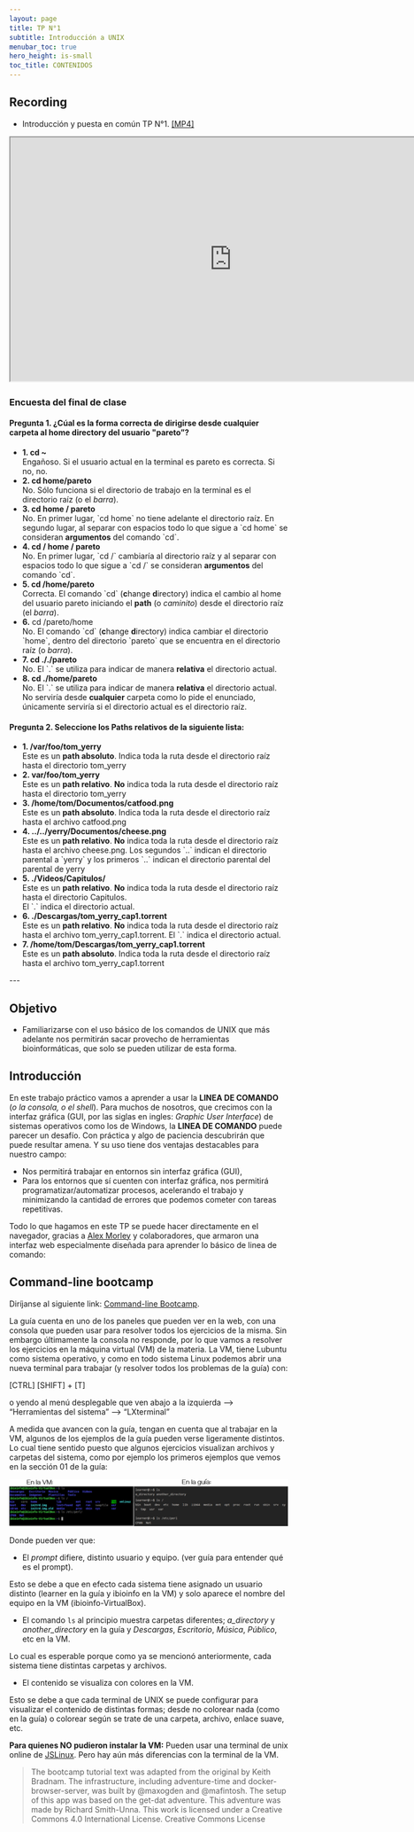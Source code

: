 ```yaml
---
layout: page
title: TP N°1
subtitle: Introducción a UNIX
menubar_toc: true
hero_height: is-small
toc_title: CONTENIDOS
---
```



<!--
<ul class="block-list is-outlined is-primary has-radius is-highlighted">
<li class="is-highlighted is-danger"><b>Leo</b></li>
<li>Sos</li>
<li class="is-highlighted is-success is-big"><b>Un Genio</b></li>
</ul>
-->

## Recording

* Introducción y puesta en común TP N°1. [[MP4]](https://drive.google.com/file/d/123NmScxbJY3gds-WSVQfSAudRvTPbRvb/view?usp=sharing)

<iframe src="https://drive.google.com/file/d/123NmScxbJY3gds-WSVQfSAudRvTPbRvb/preview" width="800" height="440"></iframe>


### Encuesta del final de clase

#### Pregunta 1. ¿Cúal es la forma correcta de dirigirse desde cualquier carpeta al home directory del usuario "pareto”?

<ul class="block-list has-radius is-outline">
    <li class="is-highlighted is-info has-icon"> <b>1. cd ~ </b> <br>
        <span class="icon"> <i class="fas fa-check"></i> </span>
        Engañoso. Si el usuario actual en la terminal es pareto es correcta. Si no, no.
    </li>
    <li class="is-highlighted is-danger"> <b>2. cd home/pareto</b> <br>
        <span class="icon"> <i class="fas fa-times"></i> </span>
        No. Sólo funciona si el directorio de trabajo en la terminal es el directorio raíz (o el <i>barra</i>).
    </li>
    <li class="is-highlighted is-danger has-icon"> <b>3. cd home / pareto </b>
        <br>
        <span class="icon"> <i class="fas fa-times"> </i> </span>
        No. En primer lugar, `cd home` no tiene adelante el directorio raíz. En segundo lugar, al separar con espacios todo lo que sigue a `cd home` se consideran <b>argumentos</b> del comando `cd`.
    </li>
    <li class="is-highlighted is-danger has-icon"> <b> 4. cd / home / pareto</b>
        <br> <span class="icon"> <i class="fas fa-times"></i> </span>
        No. En primer lugar, `cd /` cambiaría al directorio raíz y al separar con espacios todo lo que sigue a `cd /` se consideran <b>argumentos</b> del comando `cd`.
    </li>
    <li class="is-highlighted is-success has-icon"> <b>5. cd /home/pareto </b> <br>
        <span class="icon"> <i class="fas fa-check-double"></i> </span>
        Correcta. El comando `cd` (<b>c</b>hange <b>d</b>irectory) indica el cambio al home del usuario pareto iniciando el <b>path</b> (o <i>caminito</i>) desde el directorio raíz (el <i>barra</i>).
    </li>
    <li class="is-highlighted is-danger has-icon"> <b>6.</b> cd /pareto/home</b> <br>
        <span class="icon"> <i class="fas fa-times"></i> </span>
        No. El comando `cd` (<b>c</b>hange <b>d</b>irectory) indica cambiar el directorio `home`, dentro del directorio `pareto` que se encuentra en el directorio raíz (o <i>barra</i>).
    </li>
    <li class="is-highlighted is-danger has-icon"> <b>7. cd ././pareto</b> <br>
        <span class="icon"> <i class="fas fa-times"></i> </span>
        No. El `.` se utiliza para indicar de manera <b>relativa</b> el directorio actual.
    </li>
    <li class="is-highlighted is-danger has-icon"> <b>8. cd ./home/pareto</b> <br>
        <span class="icon"> <i class="fas fa-times"></i> </span>
        No. El `.` se utiliza para indicar de manera <b>relativa</b> el directorio actual. No serviría desde <b>cualquier</b> carpeta como lo pide el enunciado, únicamente serviría si el directorio actual es el directorio raíz.
    </li>
</ul>

#### Pregunta 2. Seleccione los Paths relativos de la siguiente lista:

<ul class="block-list has-radius is-outline">
    <li class="is-highlighted is-danger has-icon"> <b>1. /var/foo/tom_yerry </b> <br>
        <span class="icon"> <i class="fas fa-times"></i> </span>
        Este es un <b>path absoluto</b>. Indica toda la ruta desde el directorio raíz hasta el directorio tom_yerry
    </li>
    <li class="is-highlighted is-success has-icon"> <b>2. var/foo/tom_yerry </b> <br>
        <span class="icon"> <i class="fas fa-check-double"></i> </span>
        Este es un <b>path relativo</b>. <b>No</b> indica toda la ruta desde el directorio raíz hasta el directorio tom_yerry
    </li>
    <li class="is-highlighted is-danger has-icon"> <b>3. /home/tom/Documentos/catfood.png </b> <br>
        <span class="icon"> <i class="fas fa-times"></i> </span>
        Este es un <b>path absoluto</b>. Indica toda la ruta desde el directorio raíz hasta el archivo catfood.png 
    </li>
    <li class="is-highlighted is-success has-icon"> <b>4. ../../yerry/Documentos/cheese.png </b> <br>
        <span class="icon"> <i class="fas fa-check-double"></i> </span>
        Este es un <b>path relativo</b>. <b>No</b> indica toda la ruta desde el directorio raíz hasta el archivo cheese.png. Los segundos `..` indican el directorio parental a `yerry` y los primeros `..` indican el directorio parental del parental de yerry
    </li>
    <li class="is-highlighted is-success has-icon"> <b>5. ./Videos/Capitulos/ </b> <br>
        <span class="icon"> <i class="fas fa-check-double"></i> </span> 
        Este es un <b>path relativo</b>. <b>No</b> indica toda la ruta desde el directorio raíz hasta el directorio Capitulos. <br>
        El `.` indica el directorio actual.
    </li>
    <li class="is-highlighted is-success has-icon"> <b>6. ./Descargas/tom_yerry_cap1.torrent </b> <br>
        <span class="icon"> <i class="fas fa-check-double"></i> </span> 
        Este es un <b>path relativo</b>. <b>No</b> indica toda la ruta desde el directorio raíz hasta el archivo tom_yerry_cap1.torrent. El `.` indica el directorio actual.
    </li>
    <li class="is-highlighted is-danger has-icon"> <b>7. /home/tom/Descargas/tom_yerry_cap1.torrent</b> <br>
        <span class="icon"> <i class="fas fa-times"></i> </span> 
        Este es un <b>path absoluto</b>. Indica toda la ruta desde el directorio raíz hasta el archivo tom_yerry_cap1.torrent 
    </li>
</ul>
---

## Objetivo

* Familiarizarse con el uso básico de los comandos de UNIX que más adelante nos permitirán sacar provecho de herramientas bioinformáticas, que solo se pueden utilizar de esta forma.

## Introducción

En este trabajo práctico vamos a aprender a usar la **LINEA DE COMANDO** (*o la consola, o el shell*). Para muchos de nosotros, que crecimos con la interfaz gráfica (GUI, por las siglas en ingles: *Graphic User Interface*) de sistemas operativos como los de Windows, la **LINEA DE COMANDO** puede parecer un desafío. Con práctica y algo de paciencia descubrirán que puede resultar amena. Y su uso tiene dos ventajas destacables para nuestro campo:
- Nos permitirá trabajar en entornos sin interfaz gráfica (GUI),
- Para los entornos que sí cuenten con interfaz gráfica, nos permitirá programatizar/automatizar procesos, acelerando el trabajo y minimizando la cantidad de errores que podemos cometer con tareas repetitivas.

Todo lo que hagamos en este TP se puede hacer directamente en el navegador, gracias a [Alex Morley](https://github.com/blahah/command_line_bootcamp) y colaboradores, que armaron una interfaz web especialmente diseñada para aprender lo básico de linea de comando: 

## Command-line bootcamp

Diríjanse al siguiente link: [Command-line Bootcamp](https://cli-boot.camp/). 

La guía cuenta en uno de los paneles que pueden ver en la web, con una consola que pueden usar para resolver todos los ejercicios de la misma. Sin embargo últimamente la consola no responde, por lo que vamos a resolver los ejercicios en la máquina virtual (VM) de la materia.
La VM, tiene Lubuntu como sistema operativo, y como en todo sistema Linux podemos abrir una nueva terminal para trabajar (y resolver todos los problemas de la guía) con: 

[CTRL]   [SHIFT] + [T]

 o yendo al menú desplegable que ven abajo a la izquierda --> “Herramientas del sistema” --> “LXterminal”

A medida que avancen con la guía, tengan en cuenta que al trabajar en la VM, algunos de los ejemplos de la guía pueden verse ligeramente distintos. Lo cual tiene sentido puesto que algunos ejercicios visualizan archivos y carpetas del sistema, como por ejemplo los primeros ejemplos que vemos en la sección 01 de la guía:

![Diferencias terminales](images/diferencias.png)

Donde pueden ver que:
- El *prompt* difiere, distinto usuario y equipo. (ver guía para entender qué es el prompt).

Esto se debe a que en efecto cada sistema tiene asignado un usuario distinto (learner en la guía y ibioinfo en la VM) y solo aparece el nombre del equipo en la VM (ibioinfo-VirtualBox).
- El comando `ls` al principio muestra carpetas diferentes; *a_directory* y *another_directory* en la guía y *Descargas*, *Escritorio*, *Música*, *Público*, etc en la VM.

Lo cual es esperable porque como ya se mencionó anteriormente, cada sistema tiene distintas carpetas y archivos.
- El contenido se visualiza con colores en la VM.

Esto se debe a que cada terminal de UNIX se puede configurar para visualizar el contenido de distintas formas; desde no colorear nada (como en la guía) o colorear según se trate de una carpeta, archivo, enlace suave, etc.

**Para quienes NO pudieron instalar la VM:**
Pueden usar una terminal de unix online de [JSLinux](https://bellard.org/jslinux/vm.html?url=alpine-x86.cfg&mem=192). Pero hay aún más diferencias con la terminal de la VM.

> The bootcamp tutorial text was adapted from the original by Keith Bradnam. The infrastructure, including adventure-time and docker-browser-server, was built by @maxogden and @mafintosh. The setup of this app was based on the get-dat adventure. This adventure was made by Richard Smith-Unna. This work is licensed under a Creative Commons 4.0 International License. Creative Commons License
